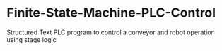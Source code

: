 # Finite-State-Machine-PLC-Control
Structured Text PLC program to control a conveyor and robot operation using stage logic
